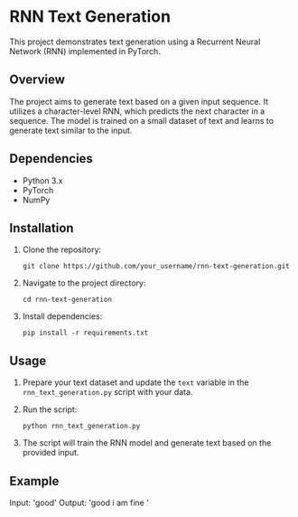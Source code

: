 # RNN Text Generation

This project demonstrates text generation using a Recurrent Neural Network (RNN) implemented in PyTorch.

## Overview

The project aims to generate text based on a given input sequence. It utilizes a character-level RNN, which predicts the next character in a sequence. The model is trained on a small dataset of text and learns to generate text similar to the input.

## Dependencies

- Python 3.x
- PyTorch
- NumPy

## Installation

1. Clone the repository:

    ```
    git clone https://github.com/your_username/rnn-text-generation.git
    ```

2. Navigate to the project directory:

    ```
    cd rnn-text-generation
    ```

3. Install dependencies:

    ```
    pip install -r requirements.txt
    ```

## Usage

1. Prepare your text dataset and update the `text` variable in the `rnn_text_generation.py` script with your data.

2. Run the script:

    ```
    python rnn_text_generation.py
    ```

3. The script will train the RNN model and generate text based on the provided input.

## Example

Input: 'good'
Output: 'good i am fine '
